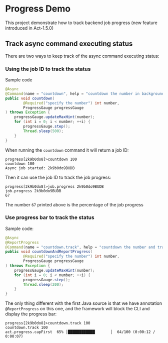 # Progress Demo

This project demonstrate how to track backend job progress (new feature introduced in Act-1.5.0)

## Track async command executing status

There are two ways to keep track of the async command executing status:

### Using the job ID to track the status

Sample code 

```java
@Async
@Command(name = "countdown", help = "countdown the number in background")
public void countdown(
        @Required("specify the number") int number,
        ProgressGauge progressGauge
) throws Exception {
    progressGauge.updateMaxHint(number);
    for (int i = 0; i < number; ++i) {
        progressGauge.step();
        Thread.sleep(500);
    }
}
```

When running the `countdown` command it will return a job ID:

```
progress[2k9b0do8]>countdown 100
countdown 100
Async job started: 2k9b0do9BUDB
```

Then it can use the job ID to track the job progress:

```
progress[2k9b0do8]>job.progress 2k9b0do9BUDB
job.progress 2k9b0do9BUDB
67
```

The number `67` printed above is the percentage of the job progress

### Use progress bar to track the status

Sample code:

```java
@Async
@ReportProgress
@Command(name = "countdown.track", help = "countdown the number and track")
public void countdownAndReportProgress(
        @Required("specify the number") int number,
        ProgressGauge progressGauge
) throws Exception {
    progressGauge.updateMaxHint(number);
    for (int i = 0; i < number; ++i) {
        progressGauge.step();
        Thread.sleep(200);
    }
}
```

The only thing different with the first Java source is that we have annotation `@ReportProgress` on this one, and the framework will block the CLI and display the progress bar:

```
progress[2k9b0do8]>countdown.track 100
countdown.track 100
act.progress.capFirst  65% │████████████▏      │  64/100 (0:00:12 / 0:00:07) 
``` 

